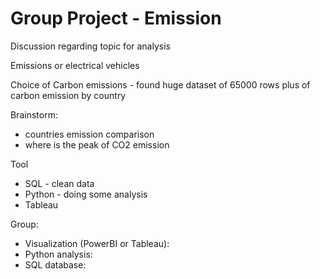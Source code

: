 # Group Project - Emission

Discussion regarding topic for analysis

Emissions or electrical vehicles

Choice of Carbon emissions - found huge dataset of 65000 rows plus of carbon emission by country

Brainstorm:
 - countries emission comparison
 - where is the peak of CO2 emission

Tool
- SQL - clean data
- Python - doing some analysis
- Tableau

Group:
- Visualization (PowerBI or Tableau): 
- Python analysis:
- SQL database:
